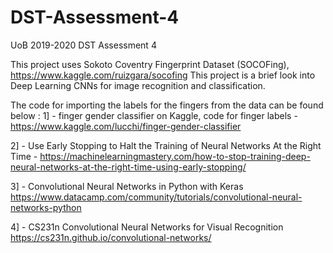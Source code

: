 # DST-Assessment-4
UoB 2019-2020 DST Assessment 4

This project uses Sokoto Coventry Fingerprint Dataset (SOCOFing), https://www.kaggle.com/ruizgara/socofing 
This project is a brief look into Deep Learning CNNs for image recognition and classification.

The code for importing the labels for the fingers from the data can be found below :
1] - finger gender classifier on Kaggle, code for finger labels -
    https://www.kaggle.com/lucchi/finger-gender-classifier
   
2] - Use Early Stopping to Halt the Training of Neural Networks At the Right Time -
  https://machinelearningmastery.com/how-to-stop-training-deep-neural-networks-at-the-right-time-using-early-stopping/
  
3] - Convolutional Neural Networks in Python with Keras
  https://www.datacamp.com/community/tutorials/convolutional-neural-networks-python
  
4] - CS231n Convolutional Neural Networks for Visual Recognition
  https://cs231n.github.io/convolutional-networks/
